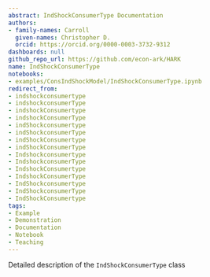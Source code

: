 ```yaml
---
abstract: IndShockConsumerType Documentation
authors:
- family-names: Carroll
  given-names: Christopher D.
  orcid: https://orcid.org/0000-0003-3732-9312
dashboards: null
github_repo_url: https://github.com/econ-ark/HARK
name: IndShockConsumerType
notebooks:
- examples/ConsIndShockModel/IndShockConsumerType.ipynb
redirect_from:
- indshockconsumertype
- indshockconsumerType
- indshockConsumertype
- indshockConsumerType
- indShockconsumertype
- indShockconsumerType
- indShockConsumertype
- indShockConsumerType
- Indshockconsumertype
- IndshockconsumerType
- IndshockConsumertype
- IndshockConsumerType
- IndShockconsumertype
- IndShockconsumerType
- IndShockConsumertype
tags:
- Example
- Demonstration
- Documentation
- Notebook
- Teaching
---
```


Detailed description of the `IndShockConsumerType` class
